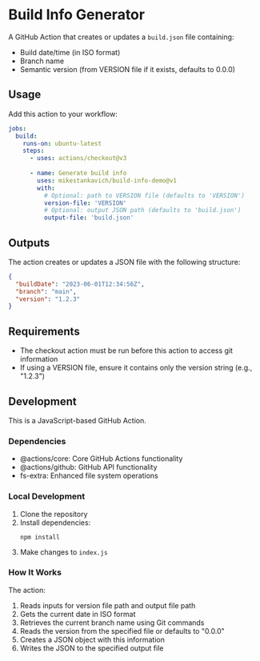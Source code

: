 # Build Info Generator

A GitHub Action that creates or updates a `build.json` file containing:
- Build date/time (in ISO format)
- Branch name
- Semantic version (from VERSION file if it exists, defaults to 0.0.0)

## Usage

Add this action to your workflow:

```yaml
jobs:
  build:
    runs-on: ubuntu-latest
    steps:
      - uses: actions/checkout@v3
      
      - name: Generate build info
        uses: mikestankavich/build-info-demo@v1
        with:
          # Optional: path to VERSION file (defaults to 'VERSION')
          version-file: 'VERSION'
          # Optional: output JSON path (defaults to 'build.json')
          output-file: 'build.json'
```

## Outputs

The action creates or updates a JSON file with the following structure:

```json
{
  "buildDate": "2023-06-01T12:34:56Z",
  "branch": "main",
  "version": "1.2.3"
}
```

## Requirements

- The checkout action must be run before this action to access git information
- If using a VERSION file, ensure it contains only the version string (e.g., "1.2.3")

## Development

This is a JavaScript-based GitHub Action.

### Dependencies

- @actions/core: Core GitHub Actions functionality
- @actions/github: GitHub API functionality
- fs-extra: Enhanced file system operations

### Local Development

1. Clone the repository
2. Install dependencies:
   ```
   npm install
   ```
3. Make changes to `index.js`

### How It Works

The action:
1. Reads inputs for version file path and output file path
2. Gets the current date in ISO format
3. Retrieves the current branch name using Git commands
4. Reads the version from the specified file or defaults to "0.0.0"
5. Creates a JSON object with this information
6. Writes the JSON to the specified output file